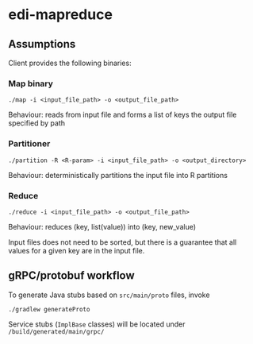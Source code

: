 # edi-mapreduce

## Assumptions

Client provides the following binaries:

### Map binary
```
./map -i <input_file_path> -o <output_file_path>
```
Behaviour: reads from input file and forms a list of keys 
the output file specified by path

### Partitioner
```
./partition -R <R-param> -i <input_file_path> -o <output_directory>
```
Behaviour: deterministically partitions the input file into R partitions

### Reduce
```
./reduce -i <input_file_path> -o <output_file_path>
```
Behaviour: reduces (key, list(value)) into (key, new_value)

Input files does not need to be sorted, but there is a guarantee that 
all values for a given key are in the input file.


## gRPC/protobuf workflow

To generate Java stubs based on `src/main/proto` files, invoke

```
./gradlew generateProto
```

Service stubs (`ImplBase` classes) will be located
under `/build/generated/main/grpc/`
